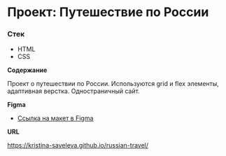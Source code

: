 # Проект: Путешествие по России

### Стек
* HTML
* CSS

**Содержание**

Проект о путешествии по России. Используются grid и flex элементы, адаптивная верстка. Одностраничный сайт.

**Figma**

* [Ссылка на макет в Figma](https://www.figma.com/file/5S2WSbEFL6awjVWJ0NWL8Q/Sprint-3_-Russia-_-desktop-mobile?node-id=28503%3A0)

**URL**

https://kristina-saveleva.github.io/russian-travel/

